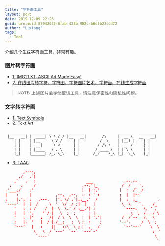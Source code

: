 ```yaml
---
title: "字符画工具"
layout: post
date: 2019-12-09 22:26
guid: urn:uuid:87042030-8fab-423b-902c-b6dfb23e7d72
author: "Lixiang"
tags:
  - Tool
---
```


介绍几个生成字符画工具，非常有趣。

### 图片转字符画
- [1. IMG2TXT: ASCII Art Made Easy!](http://www.degraeve.com/img2txt.php)
- [2. 在线图片转字符，字符图，字符图片艺术，字符画，在线生成字符画](http://life.chacuo.net/convertphoto2char)

>NOTE: 上述图片会存储至该工具，请注意保密性和隐私性问题。

### 文字转字符画
- [1. Text Symbols](http://text-symbols.com/)
- [2. Text Art](http://www.messletters.com/en/text-art/)

```shell
  _______   ______  __   __  _______                _____    _______ 
 |__   __| |  ____| \ \ / / |__   __|       /\     |  __ \  |__   __|
    | |    | |__     \ V /     | |         /  \    | |__) |    | |   
    | |    |  __|     > <      | |        / /\ \   |  _  /     | |   
    | |    | |____   / . \     | |       / ____ \  | | \ \     | |   
    |_|    |______| /_/ \_\    |_|      /_/    \_\ |_|  \_\    |_|  
```

- [3. TAAG](http://www.patorjk.com/software/taag/#p=display&f=Graffiti&t=Type%20Something%20)


```json
        ,----,                                                                                                          
      ,/   .`|                                                                                                          
    ,`   .'  :                       ___              .--.--.                       ____                        ,--,    
  ;    ;     /                     ,--.'|_           /  /    '.                   ,'  , `.  ,---,             ,--.'|    
.'___,/    ,'                      |  | :,'         |  :  /`. /                ,-+-,.' _ |,---.'|      ,---.  |  | :    
|    :     |           ,--,  ,--,  :  : ' :         ;  |  |--`              ,-+-. ;   , |||   | :     '   ,'\ :  : '    
;    |.';  ;   ,---.   |'. \/ .`|.;__,'  /          |  :  ;_         .--,  ,--.'|'   |  ||:   : :    /   /   ||  ' |    
`----'  |  |  /     \  '  \/  / ;|  |   |            \  \    `.    /_ ./| |   |  ,', |  |,:     |,-..   ; ,. :'  | |    
    '   :  ; /    /  |  \  \.' / :__,'| :             `----.   \, ' , ' : |   | /  | |--' |   : '  |'   | |: :|  | :    
    |   |  '.    ' / |   \  ;  ;   '  : |__           __ \  \  /___/ \: | |   : |  | ,    |   |  / :'   | .; :'  : |__  
    '   :  |'   ;   /|  / \  \  \  |  | '.'|         /  /`--'  /.  \  ' | |   : |  |/     '   : |: ||   :    ||  | '.'| 
    ;   |.' '   |  / |./__;   ;  \ ;  :    ;        '--'.     /  \  ;   : |   | |`-'      |   | '/ : \   \  / ;  :    ; 
    '---'   |   :    ||   :/\  \ ; |  ,   /           `--'---'    \  \  ; |   ;/          |   :    |  `----'  |  ,   /  
             \   \  / `---'  `--`   ---`-'                         :  \  \'---'           /    \  /            ---`-'   
              `----'                                                \  ' ;                `-'----'                      
                                                                     `--`                                               

```
